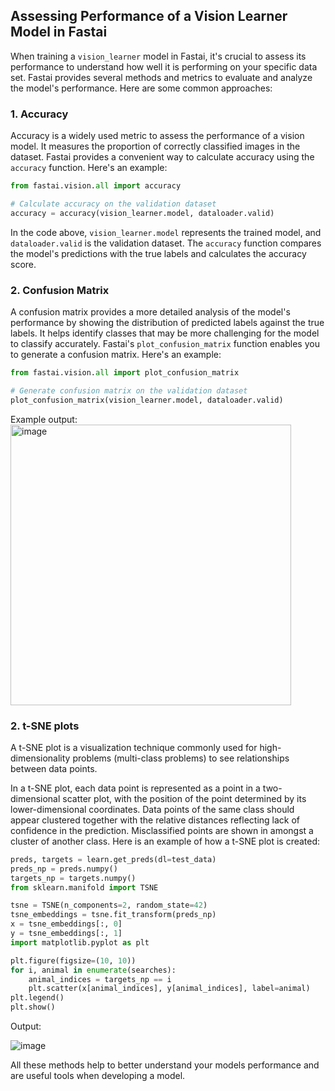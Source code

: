 ## Assessing Performance of a Vision Learner Model in Fastai

When training a `vision_learner` model in Fastai, it's crucial to assess its performance to understand how well it is performing on your specific data set. Fastai provides several methods and metrics to evaluate and analyze the model's performance. Here are some common approaches:

### 1. Accuracy

Accuracy is a widely used metric to assess the performance of a vision model. It measures the proportion of correctly classified images in the dataset. Fastai provides a convenient way to calculate accuracy using the `accuracy` function. Here's an example:

```python
from fastai.vision.all import accuracy

# Calculate accuracy on the validation dataset
accuracy = accuracy(vision_learner.model, dataloader.valid)
```

In the code above, `vision_learner.model` represents the trained model, and `dataloader.valid` is the validation dataset. The `accuracy` function compares the model's predictions with the true labels and calculates the accuracy score.

### 2. Confusion Matrix

A confusion matrix provides a more detailed analysis of the model's performance by showing the distribution of predicted labels against the true labels. It helps identify classes that may be more challenging for the model to classify accurately. Fastai's `plot_confusion_matrix` function enables you to generate a confusion matrix. Here's an example:

```python
from fastai.vision.all import plot_confusion_matrix

# Generate confusion matrix on the validation dataset
plot_confusion_matrix(vision_learner.model, dataloader.valid)
```
Example output:
<img width="449" alt="image" src="https://github.com/ChelseaDavidson02/ChelseaDavidson02.github.io/assets/84437493/145decaf-d0ff-4a50-afa3-c9a98f7bf76c">

### 2. t-SNE plots
A t-SNE plot is a visualization technique commonly used for high-dimensionality problems (multi-class problems) to see relationships between data points.

In a t-SNE plot, each data point is represented as a point in a two-dimensional scatter plot, with the position of the point determined by its lower-dimensional coordinates. Data points of the same class should appear clustered together with the relative distances reflecting lack of confidence in the prediction. Misclassified points are shown in amongst a cluster of another class.
Here is an example of how a t-SNE plot is created:
```python
preds, targets = learn.get_preds(dl=test_data)
preds_np = preds.numpy()
targets_np = targets.numpy()
from sklearn.manifold import TSNE

tsne = TSNE(n_components=2, random_state=42)
tsne_embeddings = tsne.fit_transform(preds_np)
x = tsne_embeddings[:, 0]
y = tsne_embeddings[:, 1]
import matplotlib.pyplot as plt

plt.figure(figsize=(10, 10))
for i, animal in enumerate(searches):
    animal_indices = targets_np == i
    plt.scatter(x[animal_indices], y[animal_indices], label=animal)
plt.legend()
plt.show()
```
Output:

![image](https://github.com/ChelseaDavidson02/ChelseaDavidson02.github.io/assets/84437493/b3684a44-48f8-4a47-a619-816b074b3d54)


All these methods help to better understand your models performance and are useful tools when developing a model.
